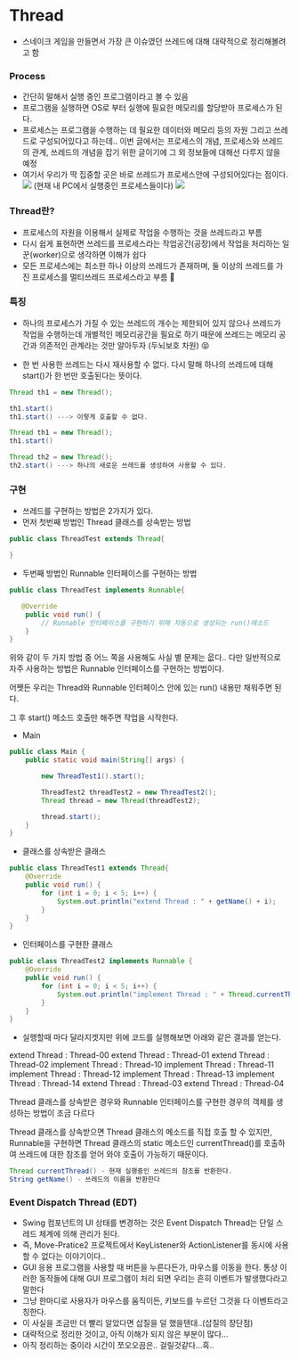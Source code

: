 # Thread

- 스네이크 게임을 만들면서 가장 큰 이슈였던 쓰레드에 대해 대략적으로 정리해볼려고 함

### Process
- 간단히 말해서 실행 중인 프로그램이라고 볼 수 있음
- 프로그램을 실행하면 OS로 부터 실행에 필요한 메모리를 할당받아 프로세스가 된다.
- 프로세스는 프로그램을 수행하는 데 필요한 데이터와 메모리 등의 자원 그리고 쓰레드로 구성되어있다고 하는데.. 이번 글에서는 프로세스의 개념, 프로세스와 쓰레드의 관계, 쓰레드의 개념을 잡기 위한 글이기에 그 외 정보들에 대해선 다루지 않을 예정
- 여기서 우리가 딱 집중할 곳은 바로 쓰레드가 프로세스안에 구성되어있다는 점이다.
![](https://images.velog.io/images/ljs0429777/post/583cee19-981c-4656-8d2c-b66ed6865c0a/%E1%84%89%E1%85%B3%E1%84%8F%E1%85%B3%E1%84%85%E1%85%B5%E1%86%AB%E1%84%89%E1%85%A3%E1%86%BA%202020-06-24%20%E1%84%8B%E1%85%A9%E1%84%92%E1%85%AE%204.26.48.png) (현재 내 PC에서 실행중인 프로세스들이다)
![](https://images.velog.io/images/ljs0429777/post/10e0fa29-a7fa-4dd2-9c81-e796a9c32c18/%E1%84%89%E1%85%B3%E1%84%8F%E1%85%B3%E1%84%85%E1%85%B5%E1%86%AB%E1%84%89%E1%85%A3%E1%86%BA%202020-06-24%20%E1%84%8B%E1%85%A9%E1%84%92%E1%85%AE%204.34.56.png)


### Thread란?
- 프로세스의 자원을 이용해서 실제로 작업을 수행하는 것을 쓰레드라고 부름
- 다시 쉽게 표현하면 쓰레드를 프로세스라는 작업공간(공장)에서 작업을 처리하는 일꾼(worker)으로 생각하면 이해가 쉽다
- 모든 프로세스에는 최소한 하나 이상의 쓰레드가 존재하며, 둘 이상의 쓰레드를 가진 프로세스를 멀티쓰레드 프로세스라고 부름 👏

### 특징
- 하나의 프로세스가 가질 수 있는 쓰레드의 개수는 제한되어 있지 않으나 쓰레드가 작업을 수행하는데 개별적인 메모리공간을 필요로 하기 때문에 쓰레드는 메모리 공간과 의존적인 관계라는 것만 알아두자 (두뇌보호 차원) 😝

- 한 번 사용한 쓰레드는 다시 재사용할 수 없다. 다시 말해 하나의 쓰레드에 대해 start()가 한 번만 호출된다는 뜻이다.

```java
Thread th1 = new Thread();

th1.start()
th1.start() ---> 이렇게 호출할 수 없다.
```


```java
Thread th1 = new Thread();
th1.start()

Thread th2 = new Thread();
th2.start() ---> 하나의 새로운 쓰레드를 생성하여 사용할 수 있다.
```

### 구현
- 쓰레드를 구현하는 방법은 2가지가 있다.
- 먼저 첫번째 방법인 Thread 클래스를 상속받는 방법

```java
public class ThreadTest extends Thread{

}
```

- 두번째 방법인 Runnable 인터페이스를 구현하는 방법

```java
public class ThreadTest implements Runnable{

   @Override
    public void run() {
    	// Runnable 인터페이스를 구현하기 위해 자동으로 생성되는 run()메소드
    }
}


```
위와 같이 두 가지 방법 중 어느 쪽을 사용해도 사실 별 문제는 읎다..
다만 일반적으로 자주 사용하는 방법은 Runnable 인터페이스를 구현하는 방법이다.

어쨋든 우리는 Thread와 Runnable 인터페이스 안에 있는 run() 내용만 채워주면 된다.

그 후 start() 메소드 호출만 해주면 작업을 시작한다.


- Main
```java
public class Main {
    public static void main(String[] args) {

        new ThreadTest1().start();

        ThreadTest2 threadTest2 = new ThreadTest2();
        Thread thread = new Thread(threadTest2);

        thread.start();
    }
}

```

- 클래스를 상속받은 클래스

```java
public class ThreadTest1 extends Thread{
    @Override
    public void run() {
        for (int i = 0; i < 5; i++) {
            System.out.println("extend Thread : " + getName() + i);
        }
    }
}

```

- 인터페이스를 구현한 클래스
```java
public class ThreadTest2 implements Runnable {
    @Override
    public void run() {
        for (int i = 0; i < 5; i++) {
            System.out.println("implement Thread : " + Thread.currentThread().getName() + i);
        }
    }
}
```

- 실행할때 마다 달라지겟지만 위에 코드를 실행해보면 아래와 같은 결과를 얻는다.

extend Thread : Thread-00
extend Thread : Thread-01
extend Thread : Thread-02
implement Thread : Thread-10
implement Thread : Thread-11
implement Thread : Thread-12
implement Thread : Thread-13
implement Thread : Thread-14
extend Thread : Thread-03
extend Thread : Thread-04


Thread 클래스를 상속받은 경우와 Runnable 인터페이스를 구현한 경우의 객체를 생성하는 방법이 조금 다르다

Thread 클래스를 상속받으면 Thread 클래스의 메소드를 직접 호출 할 수 있지만, Runnable을 구현하면 Thread 클래스의 static 메소드인 currentThread()를 호출하여 쓰레드에 대한 참조를 얻어 와야 호출이 가능하기 때문이다.


```java
Thread currentThread() - 현재 실행중인 쓰레드의 참조를 반환한다.
String getName() - 쓰레드의 이름을 반환한다
```



### Event Dispatch Thread (EDT)

- Swing 컴포넌트의 UI 상태를 변경하는 것은 Event Dispatch Thread는 단일 스레드 체계에 의해 관리가 된다.
- 즉,  Move-Pratice2 프로젝트에서 KeyListener와 ActionListener를 동시에 사용할 수 없다는 이야기이다..
- GUI 응용 프로그램을 사용할 때 버튼을 누른다든가, 마우스를 이동을 한다. 통상 이러한 동작들에 대해 GUI 프로그램이 처리 되면 우리는 흔히 이벤트가 발생했다라고 말한다
- 그냥 한마디로 사용자가 마우스를 움직이든, 키보드를 누르던 그것을 다 이벤트라고 칭한다.
- 이 사실을 조금만 더 빨리 알았다면 삽질을 덜 했을탠대..(삽질의 장단점)
- 대략적으로 정리한 것이고, 아직 이해가 되지 않은 부분이 많다...
- 아직 정리하는 중이라 시간이 쪼오오끔은.. 걸릴것같다...흑..
